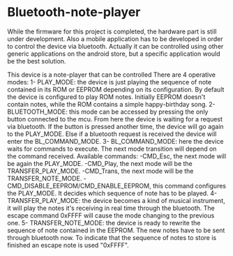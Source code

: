 # Bluetooth-note-player
While the firmware for this project is completed, the hardware part is still under development. Also a mobile application has to be developed in order to control the device via bluetooth. Actually it can be controlled using other generic applications on the android store, but a specific application would be the best solution.

This device is a note-player that can be controlled 
There are 4 operative modes:
1- PLAY_MODE: the device is just playing the sequence of note contained in its ROM or EEPROM depending on its configuration. By default the device is configured to play ROM notes. Initially EEPROM doesn't contain notes, while the ROM contains a simple happy-birthday song.
2- BLUETOOTH_MODE: this mode can be accessed by pressing the only button connected to the mcu. From here the device is waiting for a request via bluetooth. If the button is pressed another time, the device will go again to the PLAY_MODE. Else if a bluetooth request is received the device will enter the BL_COMMAND_MODE.
3- BL_COMMAND_MODE: here the device waits for commands to execute. The next mode transition will depend on the command received. 
Available commands: 
-CMD_Esc, the next mode will be again the PLAY_MODE. 
-CMD_Play, the next mode will be the TRANSFER_PLAY_MODE.
-CMD_Trans, the next mode will be the TRANSFER_NOTE_MODE.
-CMD_DISABLE_EEPROM/CMD_ENABLE_EEPROM, this command configures the PLAY_MODE. It decides which sequence of note has to be played.
4- TRANSFER_PLAY_MODE: the device becomes a kind of musical instrument, it will play the notes it's receiving in real time through the bluetooth. The escape command 0xFFFF will cause the mode changing to the previous one.
5- TRANSFER_NOTE_MODE: the device is ready to rewrite the sequence of note contained in the EEPROM. The new notes have to be sent through bluetooth now. To indicate that the sequence of notes to store is finished an escape note is used "0xFFFF".

